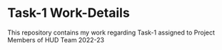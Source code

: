 # Task-1 Work-Details

This repository contains my work regarding Task-1 assigned to Project Members of HUD Team 2022-23
